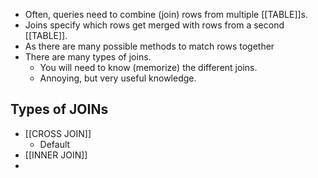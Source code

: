 - Often, queries need to combine (join) rows from multiple [[TABLE]]s. 
- Joins specify which rows get merged with rows from a second [[TABLE]].
- As there are many possible methods to match rows together
- There are many types of joins.
	- You will need to know (memorize) the different joins.
	- Annoying, but very useful knowledge.


## Types of JOINs
- [[CROSS JOIN]]
	- Default
- [[INNER JOIN]]
- 